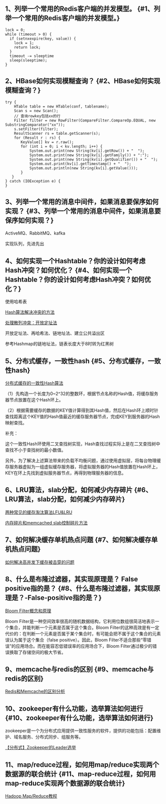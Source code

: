 ## 1、列举一个常用的Redis客户端的并发模型。 {#1、列举一个常用的Redis客户端的并发模型。}

```
lock = 0;
while (timeout > 0) {
  if (setnxexpire(key, value)) {
    lock = 1;
    return lock;
  }
  timeout -= sleeptime
  sleep(sleeptime);
}
```

## 2、HBase如何实现模糊查询？ {#2、HBase如何实现模糊查询？}

```
try {  
    HTable table = new HTable(conf, tablename);  
    Scan s = new Scan();
    // 查询rowkey包括xx的行
    Filter filter = new RowFilter(CompareFilter.CompareOp.EQUAL, new SubstringComparator("xx"));
    s.setFilter(filter);  
    ResultScanner rs = table.getScanner(s);  
    for (Result r : rs) {  
       KeyValue[] kv = r.raw();  
       for (int i = 0; i < kv.length; i++) {  
           System.out.print(new String(kv[i].getRow()) + "  ");  
           System.out.print(new String(kv[i].getFamily()) + ":");  
           System.out.print(new String(kv[i].getQualifier()) + "  ");  
           System.out.print(kv[i].getTimestamp() + "  ");  
           System.out.println(new String(kv[i].getValue()));  
       }  
   }  
} catch (IOException e) {
}
```

## 3、列举一个常用的消息中间件，如果消息要保序如何实现？ {#3、列举一个常用的消息中间件，如果消息要保序如何实现？}

ActiveMQ、RabbitMQ、kafka

实现队列，先进先出

## 4、如何实现一个Hashtable？你的设计如何考虑Hash冲突？如何优化？ {#4、如何实现一个Hashtable？你的设计如何考虑Hash冲突？如何优化？}

使用哈希表

[Hash算法解决冲突的方法](http://blog.csdn.net/feinik/article/details/54974293)

[处理散列冲突：开放定址法](http://lib.csdn.net/article/datastructure/30401)

开放定址法、再哈希法、链地址法、建立公共溢出区

参考Hashmap的链地址法，链表长度大于8时转为红黑树

## 5、分布式缓存，一致性hash {#5、分布式缓存，一致性hash}

[分布式缓存的一致性Hash算法](http://blog.csdn.net/onpwerb/article/details/52705307)

（1）先构造一个长度为0~2^32的整数环，根据节点名称的Hash值，将缓存服务器节点放置在这个Hash环上。

（2）根据需要缓存的数据的KEY值计算得到其Hash值，然后在Hash环上顺时针查找距离这个KEY值的Hash值最近的缓存服务器节点，完成KEY到服务器的Hash映射查找。

补充：

这个一致性Hash环使用二叉查找树实现，Hash查找过程实际上是在二叉查找树中查找不小于查找树的最小数值。

另外，为了解决上述算法带来的负载不均衡问题，通过使用虚拟层，将每台物理缓存服务器虚拟为一组虚拟缓存服务器，将虚拟服务器的Hash值放置在Hash环上，KEY在环上先找到虚拟服务器节点，再得到物理服务器的信息。

## 6、LRU算法，slab分配，如何减少内存碎片 {#6、LRU算法，slab分配，如何减少内存碎片}

[两种常见的缓存淘汰算法LFU&LRU](http://blog.csdn.net/jake_li/article/details/50659868)

[内存碎片和memcached slab控制碎片方法](http://blog.csdn.net/u010412301/article/details/52471424)

## 7、如何解决缓存单机热点问题 {#7、如何解决缓存单机热点问题}

[如何解决高并发下缓存被击穿的问题](http://blog.csdn.net/cainiao_user/article/details/78301563)

## 8、什么是布隆过滤器，其实现原理是？ False positive指的是？ {#8、什么是布隆过滤器，其实现原理是？-False-positive指的是？}

[Bloom Filter概念和原理](http://blog.csdn.net/jiaomeng/article/details/1495500)

Bloom Filter是一种空间效率很高的随机数据结构，它利用位数组很简洁地表示一个集合，并能判断一个元素是否属于这个集合。Bloom Filter的这种高效是有一定代价的：在判断一个元素是否属于某个集合时，有可能会把不属于这个集合的元素误认为属于这个集合（false positive）。因此，Bloom Filter不适合那些“零错误”的应用场合。而在能容忍低错误率的应用场合下，Bloom Filter通过极少的错误换取了存储空间的极大节省。

## 9、memcache与redis的区别 {#9、memcache与redis的区别}

[Redis和Memcache的区别分析](http://blog.csdn.net/u013474436/article/details/48632665)

## 10、zookeeper有什么功能，选举算法如何进行 {#10、zookeeper有什么功能，选举算法如何进行}

zookeeper是一个为分布式应用提供一致性服务的软件，提供的功能包括：配置维护、域名服务、分布式同步、组服务等。

[【分布式】Zookeeper的Leader选举](http://www.cnblogs.com/leesf456/p/6107600.html)

## 11、map/reduce过程，如何用map/reduce实现两个数据源的联合统计 {#11、map-reduce过程，如何用map-reduce实现两个数据源的联合统计}

[Hadoop Map/Reduce教程](http://hadoop.apache.org/docs/r1.0.4/cn/mapred_tutorial.html)

